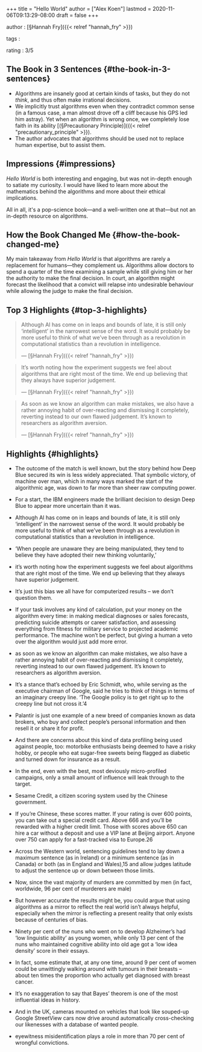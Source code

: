 +++
title = "Hello World"
author = ["Alex Koen"]
lastmod = 2020-11-06T09:13:29-08:00
draft = false
+++

author
: [§Hannah Fry]({{< relref "hannah_fry" >}})

tags
:


rating
: 3/5


## The Book in 3 Sentences {#the-book-in-3-sentences}

-   Algorithms are insanely good at certain kinds of tasks, but they do not _think_, and thus often make irrational decisions.
-   We implicitly trust algorithms even when they contradict common sense (in a famous case, a man almost drove off a cliff because his GPS led him astray). Yet when an algorithm is wrong once, we completely lose faith in its ability [(§Precautionary Principle)]({{< relref "precautionary_principle" >}}).
-   The author advocates that algorithms should be used not to replace human expertise, but to assist them.


## Impressions {#impressions}

_Hello World_ is both interesting and engaging, but was not in-depth enough to satiate my curiosity. I would have liked to learn more about the mathematics behind the algorithms and more about their ethical implications.

All in all, it's a pop-science book—and a well-written one at that—but not an in-depth resource on algorithms.


## How the Book Changed Me {#how-the-book-changed-me}

My main takeaway from _Hello World_ is that algorithms are rarely a replacement for humans—they complement us. Algorithms allow doctors to spend a quarter of the time examining a sample while still giving him or her the authority to make the final decision. In court, an algorithm might forecast the likelihood that a convict will relapse into undesirable behaviour while allowing the judge to make the final decision.


## Top 3 Highlights {#top-3-highlights}

> Although AI has come on in leaps and bounds of late, it is still only ‘intelligent’ in the narrowest sense of the word. It would probably be more useful to think of what we’ve been through as a revolution in computational statistics than a revolution in intelligence.
>
> — [§Hannah Fry]({{< relref "hannah_fry" >}})

<!--quoteend-->

> It’s worth noting how the experiment suggests we feel about algorithms that are right most of the time. We end up believing that they always have superior judgement.
>
> — [§Hannah Fry]({{< relref "hannah_fry" >}})

<!--quoteend-->

> As soon as we know an algorithm can make mistakes, we also have a rather annoying habit of over-reacting and dismissing it completely, reverting instead to our own flawed judgement. It’s known to researchers as algorithm aversion.
>
> — [§Hannah Fry]({{< relref "hannah_fry" >}})


## Highlights {#highlights}

-   The outcome of the match is well known, but the story behind how Deep Blue secured its win is less widely appreciated. That symbolic victory, of machine over man, which in many ways marked the start of the algorithmic age, was down to far more than sheer raw computing power.

-   For a start, the IBM engineers made the brilliant decision to design Deep Blue to appear more uncertain than it was.

-   Although AI has come on in leaps and bounds of late, it is still only ‘intelligent’ in the narrowest sense of the word. It would probably be more useful to think of what we’ve been through as a revolution in computational statistics than a revolution in intelligence.

-   ‘When people are unaware they are being manipulated, they tend to believe they have adopted their new thinking voluntarily,’

-   it’s worth noting how the experiment suggests we feel about algorithms that are right most of the time. We end up believing that they always have superior judgement.

-   It’s just this bias we all have for computerized results – we don’t question them.

-   If your task involves any kind of calculation, put your money on the algorithm every time: in making medical diagnoses or sales forecasts, predicting suicide attempts or career satisfaction, and assessing everything from fitness for military service to projected academic performance. The machine won’t be perfect, but giving a human a veto over the algorithm would just add more error.

-   as soon as we know an algorithm can make mistakes, we also have a rather annoying habit of over-reacting and dismissing it completely, reverting instead to our own flawed judgement. It’s known to researchers as algorithm aversion.

-   It’s a stance that’s echoed by Eric Schmidt, who, while serving as the executive chairman of Google, said he tries to think of things in terms of an imaginary creepy line. ‘The Google policy is to get right up to the creepy line but not cross it.’4

-   Palantir is just one example of a new breed of companies known as data brokers, who buy and collect people’s personal information and then resell it or share it for profit.

-   And there are concerns about this kind of data profiling being used against people, too: motorbike enthusiasts being deemed to have a risky hobby, or people who eat sugar-free sweets being flagged as diabetic and turned down for insurance as a result.

-   In the end, even with the best, most deviously micro-profiled campaigns, only a small amount of influence will leak through to the target.

-   Sesame Credit, a citizen scoring system used by the Chinese government.

-   If you’re Chinese, these scores matter. If your rating is over 600 points, you can take out a special credit card. Above 666 and you’ll be rewarded with a higher credit limit. Those with scores above 650 can hire a car without a deposit and use a VIP lane at Beijing airport. Anyone over 750 can apply for a fast-tracked visa to Europe.26

-   Across the Western world, sentencing guidelines tend to lay down a maximum sentence (as in Ireland) or a minimum sentence (as in Canada) or both (as in England and Wales),15 and allow judges latitude to adjust the sentence up or down between those limits.

-   Now, since the vast majority of murders are committed by men (in fact, worldwide, 96 per cent of murderers are male)

-   But however accurate the results might be, you could argue that using algorithms as a mirror to reflect the real world isn’t always helpful, especially when the mirror is reflecting a present reality that only exists because of centuries of bias.

-   Ninety per cent of the nuns who went on to develop Alzheimer’s had ‘low linguistic ability’ as young women, while only 13 per cent of the nuns who maintained cognitive ability into old age got a ‘low idea density’ score in their essays.

-   In fact, some estimate that, at any one time, around 9 per cent of women could be unwittingly walking around with tumours in their breasts – about ten times the proportion who actually get diagnosed with breast cancer.

-   It’s no exaggeration to say that Bayes’ theorem is one of the most influential ideas in history.

-   And in the UK, cameras mounted on vehicles that look like souped-up Google StreetView cars now drive around automatically cross-checking our likenesses with a database of wanted people.

-   eyewitness misidentification plays a role in more than 70 per cent of wrongful convictions.

